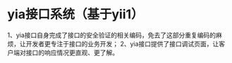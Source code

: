 # yia接口系统（基于yii1）
1、yia接口自身完成了接口的安全验证的相关编码，免去了这部分重复编码的麻烦，让开发者更专注于接口的业务开发；
2、yia接口提供了接口调试页面，让客户端对接口的响应情况更直观、更了解。
